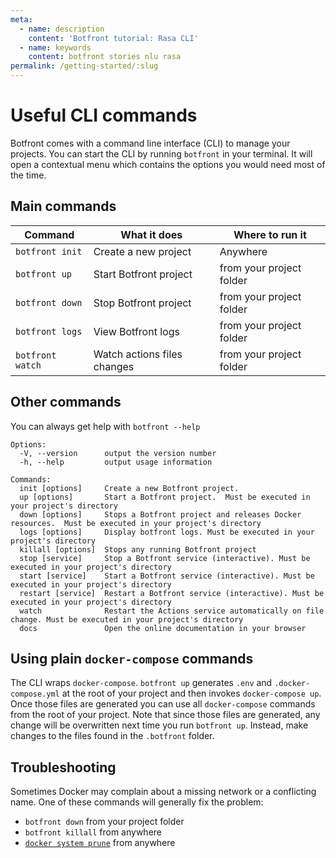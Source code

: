 ```yaml
---
meta:
  - name: description
    content: 'Botfront tutorial: Rasa CLI'
  - name: keywords
    content: botfront stories nlu rasa
permalink: /getting-started/:slug
---
```


# Useful CLI commands

Botfront comes with a command line interface (CLI) to manage your projects. You can start the CLI by running `botfront` in your terminal. It will open a contextual menu which contains the options you would need most of the time.

## Main commands

| Command | What it does | Where to run it |
| ------- | --------------- |--------------- |
|`botfront init`| Create a new project | Anywhere |
|`botfront up`| Start Botfront project | from your project folder |
|`botfront down`| Stop Botfront project | from your project folder |
|`botfront logs`| View Botfront logs | from your project folder |
|`botfront watch`| Watch actions files changes | from your project folder |


## Other commands

You can always get help with `botfront --help`

```
Options:
  -V, --version      output the version number
  -h, --help         output usage information

Commands:
  init [options]     Create a new Botfront project.
  up [options]       Start a Botfront project.  Must be executed in your project's directory
  down [options]     Stops a Botfront project and releases Docker resources.  Must be executed in your project's directory
  logs [options]     Display botfront logs. Must be executed in your project's directory
  killall [options]  Stops any running Botfront project
  stop [service]     Stop a Botfront service (interactive). Must be executed in your project's directory
  start [service]    Start a Botfront service (interactive). Must be executed in your project's directory
  restart [service]  Restart a Botfront service (interactive). Must be executed in your project's directory
  watch              Restart the Actions service automatically on file change. Must be executed in your project's directory
  docs               Open the online documentation in your browser
```
## Using plain `docker-compose` commands

The CLI wraps `docker-compose`. `botfront up` generates `.env` and `.docker-compose.yml` at the root of your project and then invokes `docker-compose up`.
Once those files are generated you can use all `docker-compose` commands from the root of your project.
Note that since those files are generated, any change will be overwritten next time you run `botfront up`. Instead, make changes to the files found in the `.botfront` folder.

## Troubleshooting

Sometimes Docker may complain about a missing network or a conflicting name.
One of these commands will generally fix the problem:

- `botfront down` from your project folder
- `botfront killall` from anywhere
- [`docker system prune`](https://docs.docker.com/engine/reference/commandline/system_prune/) from anywhere